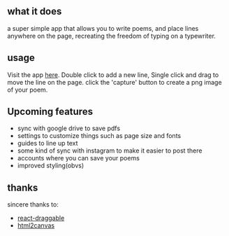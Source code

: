 ## what it does

a super simple app that allows you to write poems, and place lines anywhere on the page, recreating the freedom of typing on a typewriter.

## usage

Visit the app [here](https://nickk00324/github.io/doth).
Double click to add a new line,
Single click and drag to move the line on the page.
click the 'capture' button to create a png image of your poem.

## Upcoming features

- sync with google drive to save pdfs 
- settings to customize things such as page size and fonts
- guides to line up text
- some kind of sync with instagram to make it easier to post there
- accounts where you can save your poems
- improved styling(obvs)

## thanks

sincere thanks to:

- [react-draggable](https://github.com/mzabriskie/react-draggable)
- [html2canvas](https://html2canvas.hertzen.com/)


